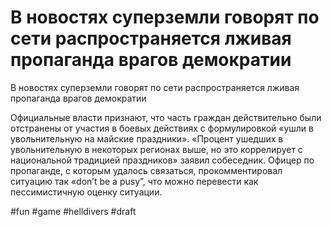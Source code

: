 # В новостях суперземли говорят по сети распространяется лживая пропаганда врагов демократии

В новостях суперземли говорят по сети распространяется лживая пропаганда врагов демократии

Официальные власти признают, что часть граждан действительно были  отстранены от участия в боевых действиях с формулировкой «ушли в увольнительную на майские праздники». «Процент ушедших в увольнительную в некоторых регионах выше, но это коррелирует с национальной традицией праздников» заявил собеседник. Офицер по пропаганде, с которым удалось связаться, прокомментировал ситуацию так «don’t be a pusy”, что можно перевести как пессимистичную оценку ситуации. 

#fun #game #helldivers
#draft